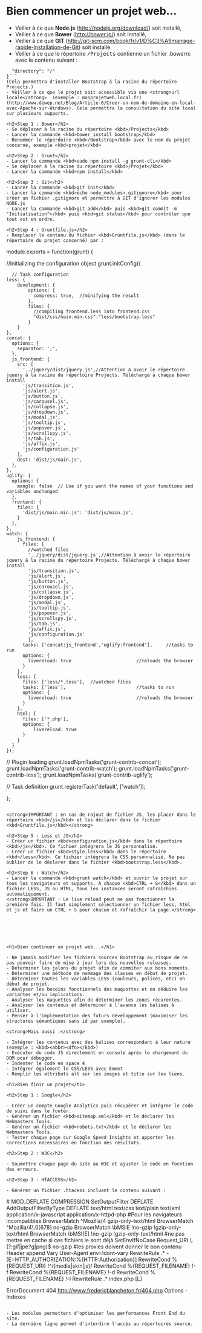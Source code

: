 <h1>Bien commencer un projet web...</h1>

- Veiller à ce que <strong>Node.js</strong> (http://nodejs.org/download/) soit installé, 
- Veiller à ce que <strong>Bower</strong> (http://bower.io/) soit installé, 
- Veiller à ce que <strong>GIT</strong> (http://git-scm.com/book/fr/v1/D%C3%A9marrage-rapide-Installation-de-Git) soit installé
- Veiller à ce que le répertoire <kbd>/Projects</kbd> contienne un fichier .bowerrc avec le contenu suivant :
```{
  "directory": "/"
}```
(Cela permettra d'installer Bootstrap à la racine du répertoire Projects.)
- Veiller à ce que le projet soit accessible via une <strong>url locale</strong>  (exemple : monprojetweb.local.fr)(http://www.dewep.net/Blog/Article-6/Creer-un-nom-de-domaine-en-local-avec-Apache-sur-Windows). Cela permettra la consultation du site local sur plusieurs supports.

<h2>Step 1 : Bower</h2>
- Se déplacer à la racine du répertoire <kbd>/Projects</kbd>
- Lancer la commande <kbd>bower install bootstrap</kbd> 
- Renommer le réperdoire <kbd>/Bootstrap</kbd> avec le nom du projet concerné, exemple <kbd>projet</kbd>

<h2>Step 2 : Grunt</h2>
- Lancer la commande <kbd>sudo npm install -g grunt-cli</kbd>
- Se déplacer à la racine du répertoire <kbd>/Projet</kbd>
- Lancer la commande <kbd>npm install</kbd>

<h2>Step 3 : Git</h2>
- Lancer la commande <kbd>git init</kbd>
- Lancer la commande <kbd>echo node_modules>.gitignore</kbd> pour créer un fichier .gitignore et permettre à GIT d'ignorer les modules NODE.js
- Lancer la commande <kbd>git add</kbd> puis <kbd>git commit -m "Initialisation"</kbd> puiq <kbd>git status</kbd> pour contrôler que tout est en ordre.

<h2>Step 4 : Gruntfile.js</h2> 
- Remplacer le contenu du fichier <kbd>Gruntfile.js</kbd> (dans le répertoire du projet concerné) par :

```
module.exports = function(grunt) {

  //Initializing the configuration object
    grunt.initConfig({

      // Task configuration
    less: {
        development: {
            options: {
              compress: true,  //minifying the result
            },
            files: {
              //compiling frontend.less into frontend.css
              "dist/css/main.min.css":"less/bootstrap.less"
            }
        }
    },
    concat: {
      options: {
        separator: ';',
      },
      js_frontend: {
        src: [
          '../jquery/dist/jquery.js',//Attention à avoir le répertoire jquery à la racine du répertoire Projects. Téléchargé à chaque bower install
          'js/transition.js',
          'js/alert.js',
          'js/button.js',
          'js/carousel.js',
          'js/collapse.js',
          'js/dropdown.js',
          'js/modal.js',
          'js/tooltip.js',
          'js/popover.js',
          'js/scrollspy.js',
          'js/tab.js',
          'js/affix.js',
          'js/configuration.js'
        ],
        dest: 'dist/js/main.js',
      },
    },
    uglify: {
      options: {
        mangle: false  // Use if you want the names of your functions and variables unchanged
      },
      frontend: {
        files: {
          'dist/js/main.min.js': 'dist/js/main.js',
        }
      },
    },
    watch: {
        js_frontend: {
          files: [
            //watched files
            '../jquery/dist/jquery.js',//Attention à avoir le répertoire jquery à la racine du répertoire Projects. Téléchargé à chaque bower install 
            'js/transition.js',
            'js/alert.js',
            'js/button.js',
            'js/carousel.js',
            'js/collapse.js',
            'js/dropdown.js',
            'js/modal.js',
            'js/tooltip.js',
            'js/popover.js',
            'js/scrollspy.js',
            'js/tab.js',
            'js/affix.js',
            'js/configuration.js'
            ],   
          tasks: ['concat:js_frontend','uglify:frontend'],     //tasks to run
          options: {
            livereload: true                        //reloads the browser
          }
        },
        less: {
          files: ['less/*.less'],  //watched files
          tasks: ['less'],                          //tasks to run
          options: {
            livereload: true                        //reloads the browser
          }
        },
        html: {
          files: ['*.php'],
          options: {
              livereload: true
          }
        }
      }
    });

  // Plugin loading
  grunt.loadNpmTasks('grunt-contrib-concat');
  grunt.loadNpmTasks('grunt-contrib-watch');
  grunt.loadNpmTasks('grunt-contrib-less');
  grunt.loadNpmTasks('grunt-contrib-uglify');

  // Task definition
  grunt.registerTask('default', ['watch']);

};
```

<strong>IMPORTANT : en cas de rajout de fichier JS, les placer dans le répertoire <kbd>/js</kbd> et les déclarer dans le fichier <kbd>Gruntfile.js</kbd></strong>

<h2>Step 5 : Less et JS</h2> 
- Créer un fichier <kbd>configuration.js</kbd> dans le répertoire <kbd>/js</kbd>. Ce fichier intégrera le JS personnalisé.
- Créer un fichier <kbd>style.less</kbd> dans le répertoire <kbd>/less</kbd>. Ce fichier intégrera le CSS personnalisé. Ne pas oublier de le déclarer dans le fichier <kbd>bootstrap.less</kbd>. 

<h2>Step 6 : Watch</h2>
- Lancer la commande <kbd>grunt watch</kbd> et ouvrir le projet sur tous les navigateurs et supports. A chaque <kbd>CTRL + S</kbd> dans un fichier LESS, JS ou HTML, tous les instances seront rafraîchies automatiquement.
<<strong>IMPORTANT : Le live reload peut ne pas fonctionner la première fois. Il faut simplement sélectionner un fichier less, html et js et faire un CTRL + S pour chacun et rafraîchir la page.</strong>






<h1>Bien continuer un projet web...</h1>

- Ne jamais modifier les fichiers sources Bootstrap au risque de ne pas pouvoir faire de mise à jour lors des nouvelles releases.
- Déterminer les jalons du projet afin de commiter aux bons moments.
- Déterminer une méthode de nommage des classes en début de projet.
- Déterminer toutes les variables LESS (couleurs, polices, etc) en début de projet.
- Analyser les besoins fonctionnels des maquettes et en déduire les variantes et/ou implications.
- Analyser les maquettes afin de déterminer les zones récurentes. 
- Analyser les contenus et déterminer à l'avance les balises à utiliser.
- Penser à l'implémentation des futurs développement (maximiser les structures sémantiques sans id par exemple).

<strong>Mais aussi :</strong>

- Intégrer les contenus avec des balises correspondant à leur nature (exemple : <kbd><abbr><dfn></kbd>)
- Exécuter du code JS directement en console après le chargement du DOM pour débugger.
- Indenter le code en space 4
- Intégrer également le CSS/LESS avec Emmet
- Remplir les attributs alt sur les images et title sur les liens.

<h1>Bien finir un projet</h1>

<h2>Step 1 : Google</h2>

- Créer un compte Google Analytics puis récupérer et intégrer le code de suivi dans le footer.
- Générer un fichier <kbd>sitemap.xml</kbd> et le déclarer les Webmasters Tools.
- Générer un fichier <kbd>robots.txt</kbd> et le déclarer les Webmasters Tools.
- Tester chaque page sur Google Speed Insights et apporter les corrections nécessaires en fonction des résultats.

<h2>Step 2 : W3C</h2>

- Soumettre chaque page du site au W3C et ajuster le code en focntion des erreurs.

<h2>Step 3 : HTACCESS</h2>

- Générer un fichier .htacess incluant le contenu suivant :

```
<IfModule mod_deflate.c>
    # MOD_DEFLATE COMPRESSION
    SetOutputFilter DEFLATE
    AddOutputFilterByType DEFLATE text/html text/css text/plain text/xml application/x-javascript application/x-httpd-php
    #Pour les navigateurs incompatibles
    BrowserMatch ^Mozilla/4 gzip-only-text/html
    BrowserMatch ^Mozilla/4\.0[678] no-gzip
    BrowserMatch \bMSIE !no-gzip !gzip-only-text/html
    BrowserMatch \bMSI[E] !no-gzip !gzip-only-text/html
    #ne pas mettre en cache si ces fichiers le sont déjà
    SetEnvIfNoCase Request_URI \.(?:gif|jpe?g|png)$ no-gzip
    #les proxies doivent donner le bon contenu
    Header append Vary User-Agent env=!dont-vary
</IfModule>

<IfModule mod_rewrite.c>
    RewriteRule .* - [E=HTTP_AUTHORIZATION:%{HTTP:Authorization}]
    RewriteCond %{REQUEST_URI} !^/(media|skin|js)/
    RewriteCond %{REQUEST_FILENAME} !-f
    RewriteCond %{REQUEST_FILENAME} !-d
    RewriteCond %{REQUEST_FILENAME} !-l
    RewriteRule .* index.php [L]
</IfModule>

ErrorDocument 404 http://www.fredericblancheton.fr/404.php
Options -Indexes
```

- Les modules permettent d'optimiser les performances Front End du site.
- La dernière ligne permet d'interdire l'accès au répertoires source.
